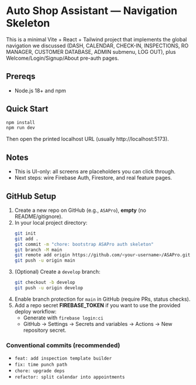 # Auto Shop Assistant — Navigation Skeleton

This is a minimal Vite + React + Tailwind project that implements the global navigation
we discussed (DASH, CALENDAR, CHECK-IN, INSPECTIONS, RO MANAGER, CUSTOMER DATABASE, ADMIN submenu, LOG OUT),
plus Welcome/Login/Signup/About pre-auth pages.

## Prereqs
- Node.js 18+ and npm

## Quick Start
```bash
npm install
npm run dev
```
Then open the printed localhost URL (usually http://localhost:5173).

## Notes
- This is UI-only: all screens are placeholders you can click through.
- Next steps: wire Firebase Auth, Firestore, and real feature pages.

## GitHub Setup

1. Create a new repo on GitHub (e.g., `ASAPro`), **empty** (no README/gitignore).
2. In your local project directory:
   ```bash
   git init
   git add .
   git commit -m "chore: bootstrap ASAPro auth skeleton"
   git branch -M main
   git remote add origin https://github.com/<your-username>/ASAPro.git
   git push -u origin main
   ```
3. (Optional) Create a `develop` branch:
   ```bash
   git checkout -b develop
   git push -u origin develop
   ```
4. Enable branch protection for `main` in GitHub (require PRs, status checks).
5. Add a repo secret **FIREBASE_TOKEN** if you want to use the provided deploy workflow:
   - Generate with `firebase login:ci`
   - GitHub → Settings → Secrets and variables → Actions → New repository secret.

### Conventional commits (recommended)
- `feat: add inspection template builder`
- `fix: time punch path`
- `chore: upgrade deps`
- `refactor: split calendar into appointments`

